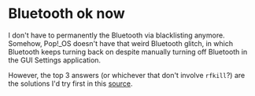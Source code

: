 # Bluetooth ok now

I don't have to permanently the Bluetooth via blacklisting anymore.  Somehow, Pop!\_OS doesn't have that weird Bluetooth glitch, in which Bluetooth keeps turning back on despite manually turning off Bluetooth in the GUI Settings application.

However, the top 3 answers (or whichever that don't involve `rfkill`?) are the solutions I'd try first in this [source](https://unix.stackexchange.com/questions/387502/disable-bluetooth-at-boot).

